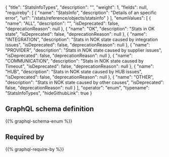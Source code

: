 {
  "title": "StatsInfoTypes",
  "description": "",
  "weight": 1,
  "fields": null,
  "requireby": [
    {
      "name": "StatsInfo",
      "description": "Details of an specific error",
      "url": "/stats/reference/objects/statsinfo"
    }
  ],
  "enumValues": [
    {
      "name": "ALL",
      "description": "",
      "isDeprecated": false,
      "deprecationReason": null
    },
    {
      "name": "OK",
      "description": "Stats in OK state",
      "isDeprecated": false,
      "deprecationReason": null
    },
    {
      "name": "INTEGRATION",
      "description": "Stats in NOK state caused by integration issues",
      "isDeprecated": false,
      "deprecationReason": null
    },
    {
      "name": "PROVIDER",
      "description": "Stats in NOK state caused by supplier issues",
      "isDeprecated": false,
      "deprecationReason": null
    },
    {
      "name": "COMMUNICATION",
      "description": "Stats in NOK state caused by Timeout",
      "isDeprecated": false,
      "deprecationReason": null
    },
    {
      "name": "HUB",
      "description": "Stats in NOK state caused by HUB issues",
      "isDeprecated": false,
      "deprecationReason": null
    },
    {
      "name": "OTHER",
      "description": "Stats in NOK state caused by other causes",
      "isDeprecated": false,
      "deprecationReason": null
    }
  ],
  "operator": "enum",
  "typename": "StatsInfoTypes",
  "hideGithubLink": true
}
## GraphQL schema definition

{{% graphql-schema-enum %}}

## Required by

{{% graphql-require-by %}}
